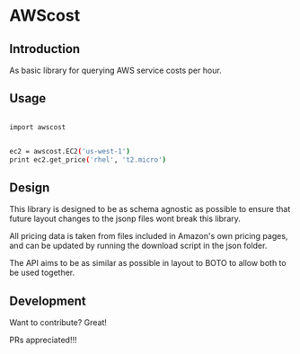
# AWScost

## Introduction

As basic library for querying AWS service costs per hour.

## Usage

```sh

import awscost


ec2 = awscost.EC2('us-west-1')
print ec2.get_price('rhel', 't2.micro')


```

## Design 

This library is designed to be as schema agnostic as possible to ensure that future layout changes 
to the jsonp files wont break this library.

All pricing data is taken from files included in Amazon's own pricing pages, and can be updated by running the
download script in the json folder.

The API aims to be as similar as possible in layout to BOTO to allow both to be used together.
 

## Development

Want to contribute? Great!

PRs appreciated!!!
